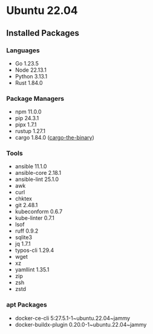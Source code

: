 # Ubuntu 22.04

## Installed Packages

### Languages

- Go 1.23.5
- Node 22.13.1
- Python 3.13.1
- Rust 1.84.0

### Package Managers

- npm 11.0.0
- pip 24.3.1
- pipx 1.7.1
- rustup 1.27.1
- cargo 1.84.0 ([cargo-the-binary](https://github.com/rust-lang/cargo/blob/master/src/cargo/version.rs))

### Tools

- ansible 11.1.0
- ansible-core 2.18.1
- ansible-lint 25.1.0
- awk
- curl
- chktex
- git 2.48.1
- kubeconform 0.6.7
- kube-linter 0.7.1
- lsof
- ruff 0.9.2
- sqlite3
- jq 1.7.1
- typos-cli 1.29.4
- wget
- xz
- yamllint 1.35.1
- zip
- zsh
- zstd

### apt Packages

- docker-ce-cli 5:27.5.1-1\~ubuntu.22.04\~jammy
- docker-buildx-plugin 0.20.0-1\~ubuntu.22.04\~jammy
